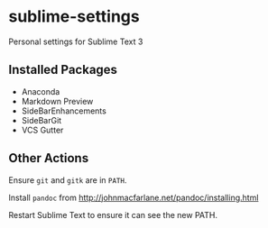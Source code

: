 # sublime-settings

Personal settings for Sublime Text 3

## Installed Packages
- Anaconda
- Markdown Preview
- SideBarEnhancements
- SideBarGit
- VCS Gutter

## Other Actions

Ensure `git` and `gitk` are in `PATH`.

Install `pandoc` from http://johnmacfarlane.net/pandoc/installing.html

Restart Sublime Text to ensure it can see the new PATH.